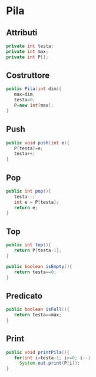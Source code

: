 # Pila
## Attributi
```java
private int testa;
private int max;
private int P[];
```
## Costruttore
```java
public Pila(int dim){
   max=dim; 
   testa=0; 
   P=new int[max];
}
```
## Push
```java
public void push(int e){
   P[testa]=e;
   testa++;
}
```
## Pop
```java
public int pop(){
   testa--;
   int e = P[testa];
   return e;
}
```
## Top
```java
public int top(){
   return P[testa-1];
}
```
```java
public boolean isEmpty(){
   return testa==0;
}
```
## Predicato
```java
public boolean isFull(){
   return testa==max;
}
```
## Print
```java
public void printPila(){
   for(int i=testa-1; i>=0; i--) 
     System.out.print(P[i]); 
}
```
